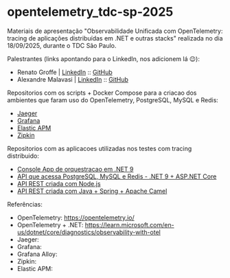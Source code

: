 # opentelemetry_tdc-sp-2025
Materiais de apresentação "Observabilidade Unificada com OpenTelemetry: tracing de aplicações distribuídas em .NET e outras stacks" realizada no dia 18/09/2025, durante o TDC São Paulo.

Palestrantes (links apontando para o LinkedIn, nos adicionem lá 😉):
- Renato Groffe | [LinkedIn](https://www.linkedin.com/in/renatogroffe/) :: [GitHub](https://github.com/renatogroffe)
- Alexandre Malavasi | [LinkedIn](https://www.linkedin.com/in/alexandremalavasi/) :: [GitHub](https://github.com/alexandremalavasi)

Repositorios com os scripts + Docker Compose para a criacao dos ambientes que faram uso do OpenTelemetry, PostgreSQL, MySQL e Redis:
- [Jaeger](https://github.com/renatogroffe/dockercompose-opentelemetry-jaeger-postgres-mysql-redis)
- [Grafana](https://github.com/renatogroffe/dockercompose-opentelemetry-grafana-postgres-mysql-redis)
- [Elastic APM](https://github.com/renatogroffe/dockercompose-opentelemetry-elasticapm-postgres-mysql-redis)
- [Zipkin](https://github.com/renatogroffe/dockercompose-opentelemetry-zipkin-postgres-mysql-redis)

Repositorios com as aplicacoes utilizadas nos testes com tracing distribuido:
- [Console App de orquestracao em .NET 9](https://github.com/renatogroffe/dotnet9-consoleapp-otel-grafana_consumoapis)
- [API que acessa PostgreSQL, MySQL e Redis - .NET 9 + ASP.NET Core](https://github.com/renatogroffe/aspnetcore9-otel-grafana-postgres-mysql-redis_apicontagem)
- [API REST criada com Node.js](https://github.com/renatogroffe/nodejs-otel_apiconsumobackend)
- [API REST criada com Java + Spring + Apache Camel](https://github.com/renatogroffe/java-spring-camel_apiconsumobackend)

Referências:
- OpenTelemetry: https://opentelemetry.io/
- OpenTelemetry + .NET: https://learn.microsoft.com/en-us/dotnet/core/diagnostics/observability-with-otel
- Jaeger: 
- Grafana: 
- Grafana Alloy: 
- Zipkin: 
- Elastic APM: 
